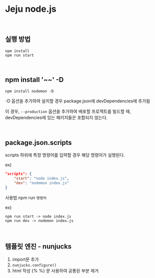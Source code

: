 # Jeju node.js

</br>

## 실행 방법

```
npm install
npm run start
```

</br>

## npm install '~~' -D

```npm install nodemon -D```

-D 옵션을 추가하여 설치할 경우 package.json에 devDependencies에 추가됨

이 경우, `--production` 옵션을 추가하여 배포할 프로젝트를 빌드할 때, devDependencies에 있는 패키지들은 포함되지 않는다.

</br>

## package.json.scripts

scripts 하위에 특정 명령어를 입력할 경우 해당 명령어가 실행된다.

ex)
```json
"scripts": {
    "start": "node index.js",
    "dev": "nodemon index.js"
}
```

사용법 npm run `명령어`

ex)
```
npm run start -> node index.js
npm run dev -> nodemon index.js
```

</br>

## 템플릿 엔진 - nunjucks

1. import문 추가
2. `nunjucks.configure()`
3. html 작성 {% %} 문 사용하여 공통된 부분 제거

</br>
